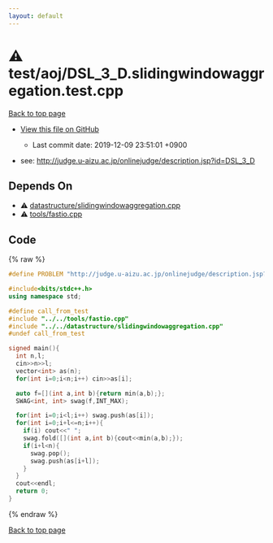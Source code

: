 ```yaml
---
layout: default
---
```


<!-- mathjax config similar to math.stackexchange -->
<script type="text/javascript" async
  src="https://cdnjs.cloudflare.com/ajax/libs/mathjax/2.7.5/MathJax.js?config=TeX-MML-AM_CHTML">
</script>
<script type="text/x-mathjax-config">
  MathJax.Hub.Config({
    TeX: { equationNumbers: { autoNumber: "AMS" }},
    tex2jax: {
      inlineMath: [ ['$','$'] ],
      processEscapes: true
    },
    "HTML-CSS": { matchFontHeight: false },
    displayAlign: "left",
    displayIndent: "2em"
  });
</script>

<script type="text/javascript" src="https://cdnjs.cloudflare.com/ajax/libs/jquery/3.4.1/jquery.min.js"></script>
<script src="https://cdn.jsdelivr.net/npm/jquery-balloon-js@1.1.2/jquery.balloon.min.js" integrity="sha256-ZEYs9VrgAeNuPvs15E39OsyOJaIkXEEt10fzxJ20+2I=" crossorigin="anonymous"></script>
<script type="text/javascript" src="../../../assets/js/copy-button.js"></script>
<link rel="stylesheet" href="../../../assets/css/copy-button.css" />


# :warning: test/aoj/DSL_3_D.slidingwindowaggregation.test.cpp
<a href="../../../index.html">Back to top page</a>

* <a href="{{ site.github.repository_url }}/blob/master/test/aoj/DSL_3_D.slidingwindowaggregation.test.cpp">View this file on GitHub</a>
    - Last commit date: 2019-12-09 23:51:01 +0900


* see: <a href="http://judge.u-aizu.ac.jp/onlinejudge/description.jsp?id=DSL_3_D">http://judge.u-aizu.ac.jp/onlinejudge/description.jsp?id=DSL_3_D</a>


## Depends On
* :warning: <a href="../../../library/datastructure/slidingwindowaggregation.cpp.html">datastructure/slidingwindowaggregation.cpp</a>
* :warning: <a href="../../../library/tools/fastio.cpp.html">tools/fastio.cpp</a>


## Code
{% raw %}
```cpp
#define PROBLEM "http://judge.u-aizu.ac.jp/onlinejudge/description.jsp?id=DSL_3_D"

#include<bits/stdc++.h>
using namespace std;

#define call_from_test
#include "../../tools/fastio.cpp"
#include "../../datastructure/slidingwindowaggregation.cpp"
#undef call_from_test

signed main(){
  int n,l;
  cin>>n>>l;
  vector<int> as(n);
  for(int i=0;i<n;i++) cin>>as[i];

  auto f=[](int a,int b){return min(a,b);};
  SWAG<int, int> swag(f,INT_MAX);

  for(int i=0;i<l;i++) swag.push(as[i]);
  for(int i=0;i+l<=n;i++){
    if(i) cout<<" ";
    swag.fold([](int a,int b){cout<<min(a,b);});
    if(i+l<n){
      swag.pop();
      swag.push(as[i+l]);
    }
  }
  cout<<endl;
  return 0;
}

```
{% endraw %}

<a href="../../../index.html">Back to top page</a>

